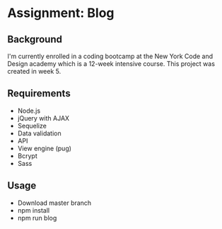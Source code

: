 # Assignment: Blog

## Background

I'm currently enrolled in a coding bootcamp at the New York Code and Design academy which is a 12-week intensive course. This project was created in week 5.

## Requirements
- Node.js
- jQuery with AJAX
- Sequelize
- Data validation
- API
- View engine (pug)
- Bcrypt
- Sass

## Usage

* Download master branch
* npm install
* npm run blog 
